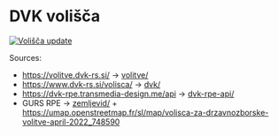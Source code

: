 # DVK volišča

[![Volišča update](https://github.com/stefanb/dvk-volisca/actions/workflows/update.yml/badge.svg)](https://github.com/stefanb/dvk-volisca/actions/workflows/update.yml)

Sources:

* https://volitve.dvk-rs.si/ -> [volitve/](volitve/)
* https://www.dvk-rs.si/volisca/ -> [dvk/](dvk/)
* https://dvk-rpe.transmedia-design.me/api -> [dvk-rpe-api/](dvk-rpe-api/)
* GURS RPE -> [zemljevid/](zemljevid/) + https://umap.openstreetmap.fr/sl/map/volisca-za-drzavnozborske-volitve-april-2022_748590
